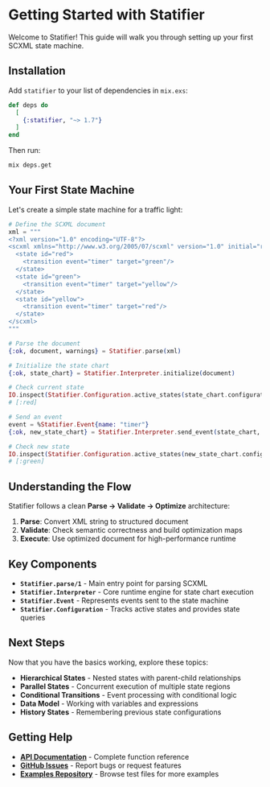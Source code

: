# Getting Started with Statifier

Welcome to Statifier! This guide will walk you through setting up your first SCXML state machine.

## Installation

Add `statifier` to your list of dependencies in `mix.exs`:

```elixir
def deps do
  [
    {:statifier, "~> 1.7"}
  ]
end
```

Then run:

```bash
mix deps.get
```

## Your First State Machine

Let's create a simple state machine for a traffic light:

```elixir
# Define the SCXML document
xml = """
<?xml version="1.0" encoding="UTF-8"?>
<scxml xmlns="http://www.w3.org/2005/07/scxml" version="1.0" initial="red">
  <state id="red">
    <transition event="timer" target="green"/>
  </state>
  <state id="green">  
    <transition event="timer" target="yellow"/>
  </state>
  <state id="yellow">
    <transition event="timer" target="red"/>
  </state>
</scxml>
"""

# Parse the document
{:ok, document, warnings} = Statifier.parse(xml)

# Initialize the state chart
{:ok, state_chart} = Statifier.Interpreter.initialize(document)

# Check current state
IO.inspect(Statifier.Configuration.active_states(state_chart.configuration))
# [:red]

# Send an event
event = %Statifier.Event{name: "timer"}
{:ok, new_state_chart} = Statifier.Interpreter.send_event(state_chart, event)

# Check new state  
IO.inspect(Statifier.Configuration.active_states(new_state_chart.configuration))
# [:green]
```

## Understanding the Flow

Statifier follows a clean **Parse → Validate → Optimize** architecture:

1. **Parse**: Convert XML string to structured document
2. **Validate**: Check semantic correctness and build optimization maps  
3. **Execute**: Use optimized document for high-performance runtime

## Key Components

- **`Statifier.parse/1`** - Main entry point for parsing SCXML
- **`Statifier.Interpreter`** - Core runtime engine for state chart execution
- **`Statifier.Event`** - Represents events sent to the state machine
- **`Statifier.Configuration`** - Tracks active states and provides state queries

## Next Steps

Now that you have the basics working, explore these topics:

- **Hierarchical States** - Nested states with parent-child relationships
- **Parallel States** - Concurrent execution of multiple state regions  
- **Conditional Transitions** - Event processing with conditional logic
- **Data Model** - Working with variables and expressions
- **History States** - Remembering previous state configurations

## Getting Help

- **[API Documentation](https://hexdocs.pm/statifier/)** - Complete function reference
- **[GitHub Issues](https://github.com/riddler/statifier/issues)** - Report bugs or request features
- **[Examples Repository](https://github.com/riddler/statifier/tree/master/test)** - Browse test files for more examples

